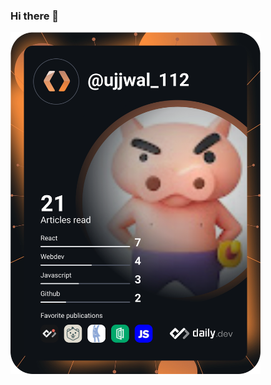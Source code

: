 ### Hi there 👋

<img src="https://github.com/ujjwal-sharma-112/ujjwal-sharma-112/blob/master/devcard.svg" width="400" alt="Ujjwal Sharma's Dev Card" />

<!--
**ujjwal-sharma-112/ujjwal-sharma-112** is a ✨ _special_ ✨ repository because its `README.md` (this file) appears on your GitHub profile.

Here are some ideas to get you started:

- 🔭 I’m currently working on ...
- 🌱 I’m currently learning ...
- 👯 I’m looking to collaborate on ...
- 🤔 I’m looking for help with ...
- 💬 Ask me about ...
- 📫 How to reach me: ...
- 😄 Pronouns: ...
- ⚡ Fun fact: ...
-->
